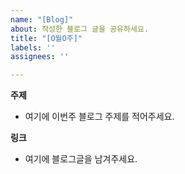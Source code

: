 ```yaml
---
name: "[Blog]"
about: 작성한 블로그 글을 공유하세요.
title: "[O월O주]"
labels: ''
assignees: ''

---
```


**주제**
- 여기에 이번주 블로그 주제를 적어주세요.

**링크**
- 여기에 블로그글을 남겨주세요.
